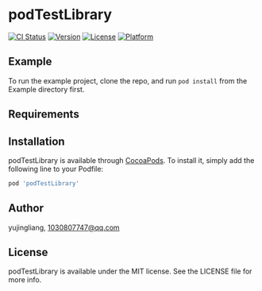 # podTestLibrary

[![CI Status](https://img.shields.io/travis/yujingliang/podTestLibrary.svg?style=flat)](https://travis-ci.org/yujingliang/podTestLibrary)
[![Version](https://img.shields.io/cocoapods/v/podTestLibrary.svg?style=flat)](https://cocoapods.org/pods/podTestLibrary)
[![License](https://img.shields.io/cocoapods/l/podTestLibrary.svg?style=flat)](https://cocoapods.org/pods/podTestLibrary)
[![Platform](https://img.shields.io/cocoapods/p/podTestLibrary.svg?style=flat)](https://cocoapods.org/pods/podTestLibrary)

## Example

To run the example project, clone the repo, and run `pod install` from the Example directory first.

## Requirements

## Installation

podTestLibrary is available through [CocoaPods](https://cocoapods.org). To install
it, simply add the following line to your Podfile:

```ruby
pod 'podTestLibrary'
```

## Author

yujingliang, 1030807747@qq.com

## License

podTestLibrary is available under the MIT license. See the LICENSE file for more info.
